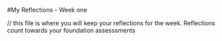 #My Reflections - Week one 

// this file is where you will keep your reflections for the week. Reflections count towards your foundation assesssments